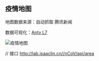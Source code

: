 ## 疫情地图

地图数据来源：自动抓取 腾讯新闻

数据可视化：[Antv L7](https://github.com/antvis/L7)

![疫情地图](https://gw.alipayobjects.com/mdn/antv_site/afts/img/A*KouNQ6rx9A8AAAAAAAAAAABkARQnAQ)

// 接口 http://lab.isaaclin.cn//nCoV/api/area